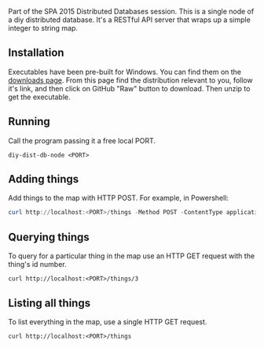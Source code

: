 Part of the SPA 2015 Distributed Databases session. This is a
single node of a diy distributed database. It's a RESTful API
server that wraps up a simple integer to string map.

## Installation
Executables have been pre-built for Windows.
You can find them on the 
[downloads page](https://github.com/vgrigoriu/diy-dist-db-node/blob/master/downloads/snapshot/downloads.md).
From this page find the distribution relevant to you, follow it's link, and then click on
GitHub "Raw" button to download. Then unzip to get the executable.

## Running
Call the program passing it a free local PORT.

    diy-dist-db-node <PORT>

## Adding things
Add things to the map with HTTP POST. For example, in Powershell:

```powershell
curl http://localhost:<PORT>/things -Method POST -ContentType application/json -Body '{"Id": 3, "Value": "cucu"}'
```

## Querying things
To query for a particular thing in the map use an HTTP GET
request with the thing's id number.

    curl http://localhost:<PORT>/things/3 

## Listing all things
To list everything in the map, use a single HTTP GET request.

    curl http://localhost:<PORT>/things
